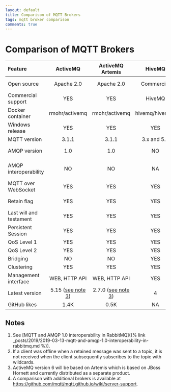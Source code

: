 ```yaml
---
layout: default
title: Comparison of MQTT Brokers
tags: mqtt broker comparison
comments: true
---
```

# Comparison of MQTT Brokers

|         Feature         |          ActiveMQ           |       ActiveMQ Artemis       |     HiveMQ     |     JoramMQ      |     Mosquitto     |            RabbitMQ             |       VerneMQ        |
| :---------------------- | :-------------------------: | :--------------------------: | :------------: | :--------------: | :---------------: | :-----------------------------: | :------------------: |
| Open source             |         Apache 2.0          |          Apache 2.0          |   Commercial   | LGPL, Commercial |      EPL/EDL      |             MPL 1.1             |      Apache 2.0      |
| Commercial support      |             YES             |             YES              |     HiveMQ     |    ScalAgent     |       TIBCO       |             Pivotal             |    Octavo Labs AG    |
| Docker container        |       rmohr/activemq        |        rmohr/activemq        | hivemq/hivemq3 |        NO        | eclipse-mosquitto |           rabbitmq:3            | erlio/docker-vernemq |
| Windows release         |             YES             |             YES              |      YES       |       YES        |        YES        |               YES               |          NO          |
| MQTT version            |            3.1.1            |            3.1.1             |  3.x and 5.0   |       3.x        |       3.1.1       |              3.1.1              |     3.x and 5.0      |
| AMQP version            |             1.0             |             1.0              |       NO       |    0.9.1, 1.0    |        NO         |         0.8, 0.9.x, 1.0         |          NO          |
| AMQP interoperability   |             NO              |              NO              |       NA       |       1.0        |        NA         | [Partial]([see note 1](#notes)) |          NA          |
| MQTT over WebSocket     |             YES             |             YES              |      YES       |       YES        |        YES        |               YES               |         YES          |
| Retain flag             |             YES             |             YES              |      YES       |       YES        |        YES        | Partial ([see note 2](#notes))  |         YES          |
| Last will and testament |             YES             |             YES              |      YES       |       YES        |        YES        |               YES               |         YES          |
| Persistent Session      |             YES             |             YES              |      YES       |       YES        |        YES        |               YES               |         YES          |
| QoS Level 1             |             YES             |             YES              |      YES       |       YES        |        YES        |               YES               |         YES          |
| QoS Level 2             |             YES             |             YES              |      YES       |       YES        |        YES        |               NO                |         YES          |
| Bridging                |             NO              |              NO              |      YES       |       YES        |        YES        |               NO                |         YES          |
| Clustering              |             YES             |             YES              |      YES       |       YES        |        NO         |               YES               |         YES          |
| Management interface    |        WEB, HTTP API        |        WEB, HTTP API         |      YES       |       YES        |  mosquitto.conf   |        WEB, rabbitmqctl         | HTTP API, vmq-admin  |
| Latest version          | 5.15 ([see note 3](#notes)) | 2.7.0 ([see note 3](#notes)) |       4        |       5.16       |       1.5.8       |             3.7.13              |        1.7.1         |
| GitHub likes            |            1.4K             |             0.5K             |       NA       |        NA        |       2.4K        |              5.4K               |         1.7K         |

## Notes

1. See [MQTT and AMQP 1.0 interoperability in RabbitMQ]({% link _posts/2019/2019-03-13-mqtt-and-amqp-1.0-interoperability-in-rabbitmq.md %}).
2. If a client was offline when a retained message was sent to a topic, it is not received when the client subsequently subscribes to the topic with wildcards.
3. ActiveMQ version 6 will be based on Artemis which is based on JBoss Hornett and currently distributed as a separate product.
4. A comparison with additional brokers is available at https://github.com/mqtt/mqtt.github.io/wiki/server-support.
